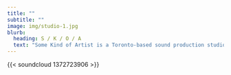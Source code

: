 ```yaml
---
title: ""
subtitle: ""
image: img/studio-1.jpg
blurb:
  heading: S / K / O / A
  text: "Some Kind of Artist is a Toronto-based sound production studio. "
---
```

{{< soundcloud 1372723906 >}}